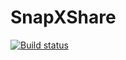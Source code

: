 # SnapXShare

[![Build status](https://build.appcenter.ms/v0.1/apps/b44b54e2-66a8-4e4a-90f7-ff4647430a22/branches/master/badge)](https://appcenter.ms)
